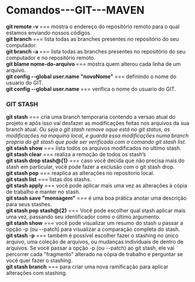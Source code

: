 # Comandos---GIT---MAVEN

<strong>git remote -v </strong> ===  mostra o endereço do repositório remoto para o qual estamos enviando nossos códigos.<br>
<strong>git branch </strong> ===  lista todas as branches presentes no repositório do seu computador.<br>
<strong>git branch -a </strong> ===  lista todas as branches presentes no repositório do seu computador e no repositório remoto.<br>
<strong>git blame nome-do-arquivo </strong> ===  mostra quem alterou cada linha de um arquivo.<br>
<strong>git config --global user.name "novoNome" </strong> === definindo o nome do usuario do GIT.<br>
<strong>git config --global user.name </strong> === verifica o nome do usuario do GIT.<br>
<h3>GIT STASH </h3>
<strong>git stash</strong> === cria uma branch temporaria contendo a versao atual do projeto e após isso vai desfazer as modificações feitas nos arquivos da sua branch atual.<em> Ou seja o git stash remove oque está no git status, as modificações na maquina local, e guarda essa modificações numa branch propria do git stash que pode ser verificada com o comando git stash list.</em><br>
<strong>git stash show</strong> ===  lista todos os arquivos modificados no ultimo stash.<br>
<strong>git stash clear</strong> ===  realiza a remoção de todos os stash’s<br>
<strong>git stash drop stash@{1}</strong> === caso você decida que não precisa mais do stash em particular, você pode fazer a exclusão com o git stash drop.<br>
<strong>git stash pop</strong> === reaplica as alterações no repositorio local.<br>
<strong> git stash list</strong> === listas dos stashs.<br>
<strong>git stash apply</strong> === você pode aplicar mais uma vez as alterações à cópia de trabalho e manter no stash.<br>
<strong>git stash save "mensagem"</strong> === é uma boa prática anotar uma descrição para seus stashes.<br>
<strong>git stash pop stash@{2}</strong> === Você pode escolher qual stash aplicar mais uma vez, passando seu identificador como o último argumento.<br>
<strong>git stash show</strong> === você pode visualizar um resumo do stash u passar a opção -p (ou --patch) para visualizar a comparação completa do stash.<br>
<strong>git stash -p</strong> === também é possível escolher fazer o stashing no único arquivo, uma coleção de arquivos, ou mudanças individuais de dentro de arquivos. Se você passar a opção -p (ou --patch) ao git stash, ele vai percorrer cada "fragmento" alterado na cópia de trabalho e perguntar se você quer fazer o stashing.<br>
<strong>git stash branch</strong> === para criar uma nova ramificação para aplicar alterações com stashing.<br>


